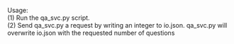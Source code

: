Usage:  
(1) Run the qa_svc.py script.  
(2) Send qa_svc.py a request by writing an integer to io.json. qa_svc.py will overwrite io.json with the requested number of questions  
